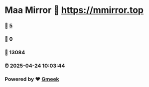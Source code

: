 # Maa Mirror :link: https://mmirror.top 
### :page_facing_up: [5](https://mmirror.top/tag.html) 
### :speech_balloon: 0 
### :hibiscus: 13084 
### :alarm_clock: 2025-04-24 10:03:44 
### Powered by :heart: [Gmeek](https://github.com/Meekdai/Gmeek)
